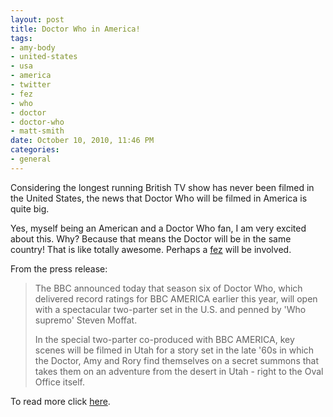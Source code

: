 ```yaml
---
layout: post
title: Doctor Who in America!
tags:
- amy-body
- united-states
- usa
- america
- twitter
- fez
- who
- doctor
- doctor-who
- matt-smith
date: October 10, 2010, 11:46 PM
categories:
- general
---
```

Considering the longest running British TV show has never been filmed in the United States, the news that Doctor Who will be filmed in America is quite big.

Yes, myself being an American and a Doctor Who fan, I am very excited about this. Why? Because that means the Doctor will be in the same country! That is like totally awesome. Perhaps a [fez](http://4.bp.blogspot.com/_Y7M5EAwMdBA/TCeTMa2dIEI/AAAAAAAAAMI/2Z1AO7tPy2Q/S220/fez.jpg) will be involved.

From the press release:

>The BBC announced today that season six of Doctor Who, which delivered record ratings for BBC AMERICA earlier this year, will open with a spectacular two-parter set in the U.S. and penned by 'Who supremo' Steven Moffat.
>
>In the special two-parter co-produced with BBC AMERICA, key scenes will be filmed in Utah for a story set in the late '60s in which the Doctor, Amy and Rory find themselves on a secret summons that takes them on an adventure from the desert in Utah - right to the Oval Office itself.

To read more click [here<a>.</a>](http://www.bbcamerica.com/content/23/anglophenia.jsp?bc_id=1899)
